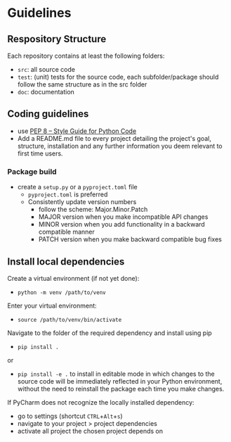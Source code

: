 # Guidelines

## Respository Structure
Each repository contains at least the following folders:
- `src`: all source code
- `test`: (unit) tests for the source code, each subfolder/package should follow the same structure as in the src folder
- `doc`: documentation

## Coding guidelines
- use [PEP 8 – Style Guide for Python Code](https://peps.python.org/pep-0008/)
- Add a README.md file to every project detailing the project's goal, structure, installation and any further information you deem relevant to first time users.

### Package build
- create a `setup.py` or a `pyproject.toml` file 
  - `pyproject.toml` is preferred
  - Consistently update version numbers 
    - follow the scheme: Major.Minor.Patch
    - MAJOR version when you make incompatible API changes
    - MINOR version when you add functionality in a backward compatible manner
    - PATCH version when you make backward compatible bug fixes


## Install local dependencies
Create a virtual environment (if not yet done):
- `python -m venv /path/to/venv`

Enter your virtual environment:
- `source /path/to/venv/bin/activate`

Navigate to the folder of the required dependency and install using pip
- `pip install .`

or 
- `pip install -e .`
to install in editable mode in which changes to the source code will be immediately reflected in your Python environment, without the need to reinstall the package each time you make changes.

If PyCharm does not recognize the locally installed dependency:
- go to settings (shortcut `CTRL`+`Alt`+`s`)
- navigate to your project > project dependencies
- activate all project the chosen project depends on
